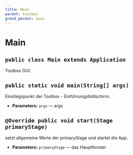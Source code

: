 ```yaml
---
title: Main
parent: toolbox
grand_parent: Java
---
```


# Main


## `public class Main extends Application`

Toolbox GUI.

## `public static void main(String[] args)`

Einstiegspunkt der Toolbox - Einführungsbildschirm.

 * **Parameters:** `args` — args

## `@Override public void start(Stage primaryStage)`

setzt allgemeine Werte der primaryStage und startet die App.

 * **Parameters:** `primaryStage` — das Hauptfenster
